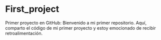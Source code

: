 # First_project
Primer proyecto en GitHub: Bienvenido a mi primer repositorio. Aquí, comparto el código de mi primer proyecto y estoy emocionado de recibir retroalimentación.
